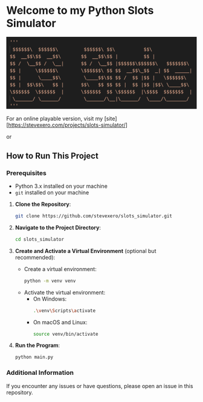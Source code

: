 # Welcome to my Python Slots Simulator

![CSSlots](./csslots.png)

For an online playable version, visit my [site][https://stevexero.com/projects/slots-simulator/]

or

## How to Run This Project

### Prerequisites

- Python 3.x installed on your machine
- `git` installed on your machine

1. **Clone the Repository**:

   ```bash
   git clone https://github.com/stevexero/slots_simulator.git
   ```

2. **Navigate to the Project Directory**:

   ```bash
   cd slots_simulator
   ```

3. **Create and Activate a Virtual Environment** (optional but recommended):

   - Create a virtual environment:
     ```bash
     python -m venv venv
     ```
   - Activate the virtual environment:
     - On Windows:
       ```bash
       .\venv\Scripts\activate
       ```
     - On macOS and Linux:
       ```bash
       source venv/bin/activate
       ```

4. **Run the Program**:
   ```bash
   python main.py
   ```

### Additional Information

If you encounter any issues or have questions, please open an issue in this repository.
